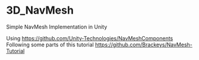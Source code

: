 # 3D_NavMesh
Simple NavMesh Implementation in Unity

Using https://github.com/Unity-Technologies/NavMeshComponents
Following some parts of this tutorial https://github.com/Brackeys/NavMesh-Tutorial